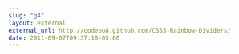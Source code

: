 ```yaml
---
slug: "g4"
layout: external
external_url: http://codepo8.github.com/CSS3-Rainbow-Dividers/
date: 2011-09-07T09:37:18-05:00
---
```

